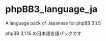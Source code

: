 phpBB3_language_ja
==================

A language pack of Japanese for phpBB 3.1.5

phpBB 3.1.15 の日本語言語パックです
